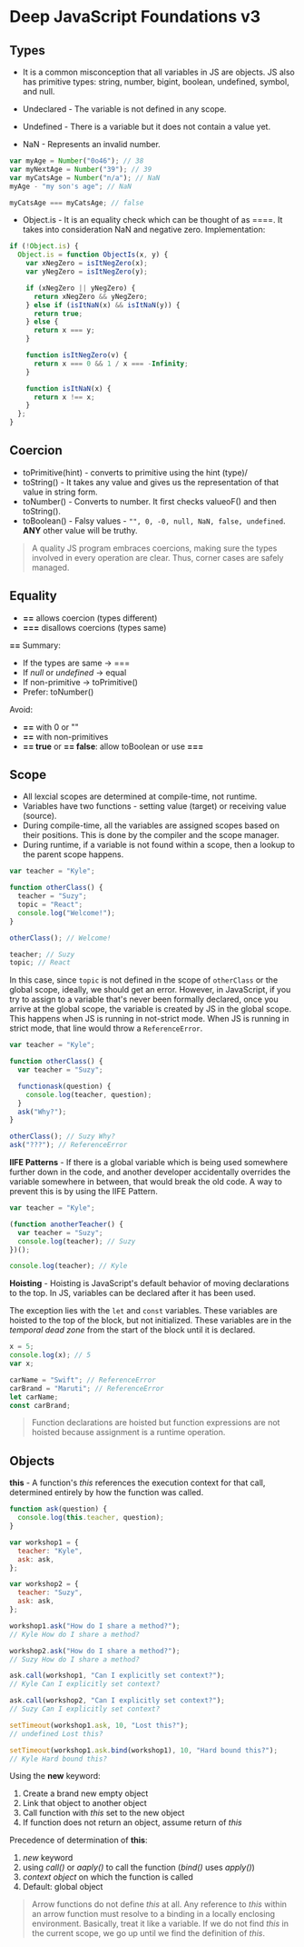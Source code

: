 # Deep JavaScript Foundations v3

## Types

- It is a common misconception that all variables in JS are objects. JS also has primitive types: string, number, bigint, boolean, undefined, symbol, and null.

- Undeclared - The variable is not defined in any scope.
- Undefined - There is a variable but it does not contain a value yet.

- NaN - Represents an invalid number.

```js
var myAge = Number("0o46"); // 38
var myNextAge = Number("39"); // 39
var myCatsAge = Number("n/a"); // NaN
myAge - "my son's age"; // NaN

myCatsAge === myCatsAge; // false
```

- Object.is - It is an equality check which can be thought of as ====. It takes into consideration NaN and negative zero.
  Implementation:

```js
if (!Object.is) {
  Object.is = function ObjectIs(x, y) {
    var xNegZero = isItNegZero(x);
    var yNegZero = isItNegZero(y);

    if (xNegZero || yNegZero) {
      return xNegZero && yNegZero;
    } else if (isItNaN(x) && isItNaN(y)) {
      return true;
    } else {
      return x === y;
    }

    function isItNegZero(v) {
      return x === 0 && 1 / x === -Infinity;
    }

    function isItNaN(x) {
      return x !== x;
    }
  };
}
```

## Coercion

- toPrimitive(hint) - converts to primitive using the hint (type)/
- toString() - It takes any value and gives us the representation of that value in string form.
- toNumber() - Converts to number. It first checks valueoF() and then toString().
- toBoolean() - Falsy values - `"", 0, -0, null, NaN, false, undefined`. **ANY** other value will be truthy.

> A quality JS program embraces coercions, making sure the types involved in every operation are clear. Thus, corner cases are safely managed.

## Equality

- **==** allows coercion (types different)
- **===** disallows coercions (types same)

**==** Summary:

- If the types are same -> ===
- If _null_ or _undefined_ -> equal
- If non-primitive -> toPrimitive()
- Prefer: toNumber()

Avoid:

- **==** with 0 or ""
- **==** with non-primitives
- **== true** or **== false**: allow toBoolean or use **===**

## Scope

- All lexcial scopes are determined at compile-time, not runtime.
- Variables have two functions - setting value (target) or receiving value (source).
- During compile-time, all the variables are assigned scopes based on their positions. This is done by the compiler and the scope manager.
- During runtime, if a variable is not found within a scope, then a lookup to the parent scope happens.

```js
var teacher = "Kyle";

function otherClass() {
  teacher = "Suzy";
  topic = "React";
  console.log("Welcome!");
}

otherClass(); // Welcome!

teacher; // Suzy
topic; // React
```

In this case, since `topic` is not defined in the scope of `otherClass` or the global scope, ideally, we should get an error. However, in JavaScript, if you try to assign to a variable that's never been formally declared, once you arrive at the global scope, the variable is created by JS in the global scope. This happens when JS is running in not-strict mode. When JS is running in strict mode, that line would throw a `ReferenceError`.

```js
var teacher = "Kyle";

function otherClass() {
  var teacher = "Suzy";

  functionask(question) {
    console.log(teacher, question);
  }
  ask("Why?");
}

otherClass(); // Suzy Why?
ask("???"); // ReferenceError
```

**IIFE Patterns** - If there is a global variable which is being used somewhere further down in the code, and another developer accidentally overrides the variable somewhere in between, that would break the old code. A way to prevent this is by using the IIFE Pattern.

```js
var teacher = "Kyle";

(function anotherTeacher() {
  var teacher = "Suzy";
  console.log(teacher); // Suzy
})();

console.log(teacher); // Kyle
```

**Hoisting** - Hoisting is JavaScript's default behavior of moving declarations to the top. In JS, variables can be declared after it has been used.

The exception lies with the `let` and `const` variables. These variables are hoisted to the top of the block, but not initialized. These variables are in the _temporal dead zone_ from the start of the block until it is declared.

```js
x = 5;
console.log(x); // 5
var x;

carName = "Swift"; // ReferenceError
carBrand = "Maruti"; // ReferenceError
let carName;
const carBrand;
```

> Function declarations are hoisted but function expressions are not hoisted because assignment is a runtime operation.

## Objects

**this** - A function's _this_ references the execution context for that call, determined entirely by how the function was called.

```js
function ask(question) {
  console.log(this.teacher, question);
}

var workshop1 = {
  teacher: "Kyle",
  ask: ask,
};

var workshop2 = {
  teacher: "Suzy",
  ask: ask,
};

workshop1.ask("How do I share a method?");
// Kyle How do I share a method?

workshop2.ask("How do I share a method?");
// Suzy How do I share a method?

ask.call(workshop1, "Can I explicitly set context?");
// Kyle Can I explicitly set context?

ask.call(workshop2, "Can I explicitly set context?");
// Suzy Can I explicitly set context?

setTimeout(workshop1.ask, 10, "Lost this?");
// undefined Lost this?

setTimeout(workshop1.ask.bind(workshop1), 10, "Hard bound this?");
// Kyle Hard bound this?
```

Using the **new** keyword:

1. Create a brand new empty object
2. Link that object to another object
3. Call function with _this_ set to the new object
4. If function does not return an object, assume return of _this_

Precedence of determination of **this**:

1. _new_ keyword
2. using _call()_ or _aaply()_ to call the function (_bind()_ uses _apply()_)
3. _context object_ on which the function is called
4. Default: global object

> Arrow functions do not define _this_ at all. Any reference to _this_ within an arrow function must resolve to a binding in a locally enclosing environment. Basically, treat it like a variable. If we do not find _this_ in the current scope, we go up until we find the definition of _this_.
